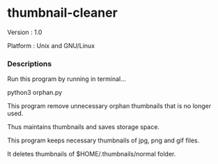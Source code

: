 # thumbnail-cleaner
Version : 1.0

Platform : Unix and GNU/Linux
### Descriptions
Run this program by running in terminal...

 python3 orphan.py


 This program remove unnecessary orphan thumbnails that is no longer used.

 Thus maintains thumbnails and saves storage space.


 This program keeps necessary thumbnails of jpg, png and gif files.


 It deletes thumbnails of $HOME/.thumbnails/normal folder.
